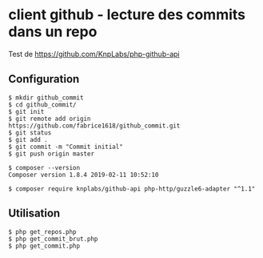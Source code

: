 # client github - lecture des commits dans un repo

Test de https://github.com/KnpLabs/php-github-api

## Configuration
```
$ mkdir github_commit
$ cd github_commit/
$ git init
$ git remote add origin https://github.com/fabrice1618/github_commit.git
$ git status
$ git add .
$ git commit -m "Commit initial"
$ git push origin master

$ composer --version
Composer version 1.8.4 2019-02-11 10:52:10

$ composer require knplabs/github-api php-http/guzzle6-adapter "^1.1"

```
## Utilisation
```
$ php get_repos.php
$ php get_commit_brut.php
$ php get_commit.php
```